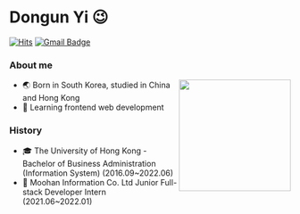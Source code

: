 # Dongun Yi 😉

[![Hits](https://hits.seeyoufarm.com/api/count/incr/badge.svg?url=https%3A%2F%2Fgithub.com%2Fdyi919&count_bg=%233D8CC8&title_bg=%23555555&icon=&icon_color=%23E7E7E7&title=hits&edge_flat=false)](https://github.com/dyi919)
[![Gmail Badge](https://img.shields.io/badge/Gmail-D14836?style=flat&logo=Gmail&logoColor=white)](mailto:ydu0919@gmail.com)

### About me

<img align='right' height="200px" src="http://mazassumnida.wtf/api/v2/generate_badge?boj=dyi919">

- 🌏 Born in South Korea, studied in China and Hong Kong
- 🌱 Learning frontend web development

### History
- 🎓 The University of Hong Kong - Bachelor of Business Administration (Information System) (2016.09~2022.06)
- 💼 Moohan Information Co. Ltd Junior Full-stack Developer Intern (2021.06~2022.01)
